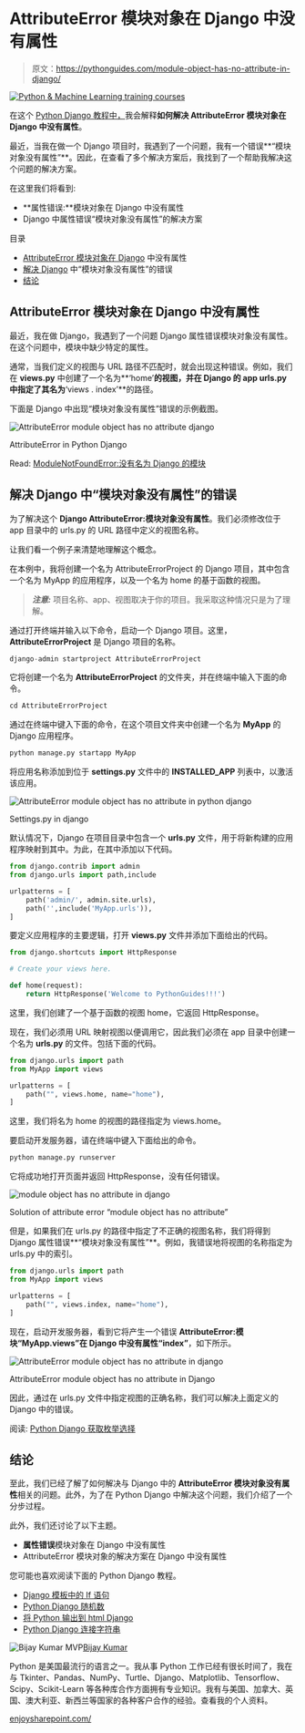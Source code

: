 # AttributeError 模块对象在 Django 中没有属性

> 原文：<https://pythonguides.com/module-object-has-no-attribute-in-django/>

[![Python & Machine Learning training courses](img/49ec9c6da89a04c9f45bab643f8c765c.png)](https://sharepointsky.teachable.com/p/python-and-machine-learning-training-course)

在这个 [Python Django 教程中，](https://pythonguides.com/what-is-python-django/)我会解释**如何解决 AttributeError 模块对象在 Django 中没有属性**。

最近，当我在做一个 Django 项目时，我遇到了一个问题，我有一个错误**“模块对象没有属性”**。因此，在查看了多个解决方案后，我找到了一个帮助我解决这个问题的解决方案。

在这里我们将看到:

*   **属性错误:**模块对象在 Django 中没有属性
*   Django 中属性错误“模块对象没有属性”的解决方案

目录

[](#)

*   [AttributeError 模块对象在 Django](#AttributeError_module_object_has_no_attribute_in_Django "AttributeError module object has no attribute in Django") 中没有属性
*   [解决 Django](#Solution_of_attributeerror_module_object_has_no_attribute_in_Django "Solution of attributeerror “module object has no attribute” in Django") 中“模块对象没有属性”的错误
*   [结论](#Conclusion "Conclusion")

## AttributeError 模块对象在 Django 中没有属性

最近，我在做 Django，我遇到了一个问题 Django 属性错误模块对象没有属性。在这个问题中，模块中缺少特定的属性。

通常，当我们定义的视图与 URL 路径不匹配时，就会出现这种错误。例如，我们在 **views.py** 中创建了一个名为**‘home’**的视图，并在 Django 的 app **urls.py** 中指定了其名为**‘views . index’**的路径。

下面是 Django 中出现“模块对象没有属性”错误的示例截图。

![AttributeError module object has no attribute django](img/74c69235ba26b9352997932ff81ae744.png "AttributeError module object has no attribute django")

AttributeError in Python Django

Read: [ModuleNotFoundError:没有名为 Django 的模块](https://pythonguides.com/modulenotfounderror-no-module-named-django/)

## 解决 Django 中“模块对象没有属性”的错误

为了解决这个 **Django AttributeError:模块对象没有属性**。我们必须修改位于 app 目录中的 urls.py 的 URL 路径中定义的视图名称。

让我们看一个例子来清楚地理解这个概念。

在本例中，我将创建一个名为 AttributeErrorProject 的 Django 项目，其中包含一个名为 MyApp 的应用程序，以及一个名为 home 的基于函数的视图。

> ***注意:*** 项目名称、app、视图取决于你的项目。我采取这种情况只是为了理解。

通过打开终端并输入以下命令，启动一个 Django 项目。这里， **AttributeErrorProject** 是 Django 项目的名称。

```py
django-admin startproject AttributeErrorProject
```

它将创建一个名为 **AttributeErrorProject** 的文件夹，并在终端中输入下面的命令。

```py
cd AttributeErrorProject
```

通过在终端中键入下面的命令，在这个项目文件夹中创建一个名为 **MyApp** 的 Django 应用程序。

```py
python manage.py startapp MyApp
```

将应用名称添加到位于 **settings.py** 文件中的 **INSTALLED_APP** 列表中，以激活该应用。

![AttributeError module object has no attribute in python django](img/51d4e8732a110046906fb1cef4d7689d.png "AttributeError module object has no attribute in python django")

Settings.py in django

默认情况下，Django 在项目目录中包含一个 **urls.py** 文件，用于将新构建的应用程序映射到其中。为此，在其中添加以下代码。

```py
from django.contrib import admin
from django.urls import path,include

urlpatterns = [
    path('admin/', admin.site.urls),
    path('',include('MyApp.urls')),
]
```

要定义应用程序的主要逻辑，打开 **views.py** 文件并添加下面给出的代码。

```py
from django.shortcuts import HttpResponse

# Create your views here.

def home(request):
    return HttpResponse('Welcome to PythonGuides!!!')
```

这里，我们创建了一个基于函数的视图 home，它返回 HttpResponse。

现在，我们必须用 URL 映射视图以便调用它，因此我们必须在 app 目录中创建一个名为 **urls.py** 的文件。包括下面的代码。

```py
from django.urls import path
from MyApp import views

urlpatterns = [
    path("", views.home, name="home"),   
]
```

这里，我们将名为 home 的视图的路径指定为 views.home。

要启动开发服务器，请在终端中键入下面给出的命令。

```py
python manage.py runserver
```

它将成功地打开页面并返回 HttpResponse，没有任何错误。

![module object has no attribute in django](img/6f1481a4eab8e3b4dfb15769727fbd95.png "module object has no attribute in django")

Solution of attribute error “module object has no attribute”

但是，如果我们在 urls.py 的路径中指定了不正确的视图名称，我们将得到 Django 属性错误**“模块对象没有属性”**。例如，我错误地将视图的名称指定为 urls.py 中的索引。

```py
from django.urls import path
from MyApp import views

urlpatterns = [
    path("", views.index, name="home"),   
]
```

现在，启动开发服务器，看到它将产生一个错误 **AttributeError:模块“MyApp.views”在 Django 中没有属性“index”**，如下所示。

![AttributeError module object has no attribute in django](img/74c69235ba26b9352997932ff81ae744.png "AttributeError module object has no attribute django")

AttributeError module object has no attribute in Django

因此，通过在 urls.py 文件中指定视图的正确名称，我们可以解决上面定义的 Django 中的错误。

阅读: [Python Django 获取枚举选择](https://pythonguides.com/python-django-get-enum-choices/)

## 结论

至此，我们已经了解了如何解决与 Django 中的 **AttributeError 模块对象没有属性**相关的问题。此外，为了在 Python Django 中解决这个问题，我们介绍了一个分步过程。

此外，我们还讨论了以下主题。

*   **属性错误**模块对象在 Django 中没有属性
*   AttributeError 模块对象的解决方案在 Django
    中没有属性

您可能也喜欢阅读下面的 Python Django 教程。

*   [Django 模板中的 If 语句](https://pythonguides.com/if-statement-in-django-template/)
*   [Python Django 随机数](https://pythonguides.com/django-random-number/)
*   [将 Python 输出到 html Django](https://pythonguides.com/outputting-python-to-html-django/)
*   [Python Django 连接字符串](https://pythonguides.com/django-concatenate-string/)

![Bijay Kumar MVP](img/9cb1c9117bcc4bbbaba71db8d37d76ef.png "Bijay Kumar MVP")[Bijay Kumar](https://pythonguides.com/author/fewlines4biju/)

Python 是美国最流行的语言之一。我从事 Python 工作已经有很长时间了，我在与 Tkinter、Pandas、NumPy、Turtle、Django、Matplotlib、Tensorflow、Scipy、Scikit-Learn 等各种库合作方面拥有专业知识。我有与美国、加拿大、英国、澳大利亚、新西兰等国家的各种客户合作的经验。查看我的个人资料。

[enjoysharepoint.com/](https://enjoysharepoint.com/)[](https://www.facebook.com/fewlines4biju "Facebook")[](https://www.linkedin.com/in/fewlines4biju/ "Linkedin")[](https://twitter.com/fewlines4biju "Twitter")